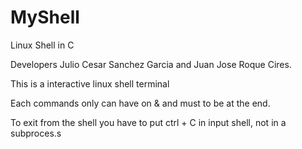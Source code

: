 # MyShell

Linux Shell in C

Developers Julio Cesar Sanchez Garcia and Juan Jose Roque Cires.

This is a interactive linux shell terminal

Each commands only can have on & and must to be at the end.

To exit from the shell you have to put ctrl + C in input shell, not in a subproces.s
